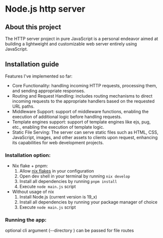 # Node.js http server

## About this project

The HTTP server project in pure JavaScript is a personal endeavor aimed at building a lightweight and customizable web server entirely using JavaScript.

## Installation guide

Features I've implemented so far:

- Core Functionality: handling incoming HTTP requests, processing them, and sending appropriate responses.
- Routing and Request Handling: includes routing mechanisms to direct incoming requests to the appropriate handlers based on the requested URL paths.
- Middleware Support: support of middleware functions, enabling the execution of additional logic before handling requests.
- Template engines support: support of template engines like ejs, pug, etc., enabling the execution of template logic.
- Static File Serving: The server can serve static files such as HTML, CSS, JavaScript, images, and other assets to clients upon request, enhancing its capabilities for web development projects.

### Installation option:

- Nix flake + pnpm:
  1. Allow [nix flakes](https://nixos.wiki/wiki/Flakes) in your configuration
  2. Open dev shell in your terminal by running `nix develop`
  3. Install all dependencies by running `pnpm install`
  4. Execute `node main.js` script
- Without usage of nix
  1. Install Node.js (current version is 19_x)
  2. Install all dependencies by running your package manager of choice
  3. Execute `node main.js` script

### Running the app:

optional cli argument (--directory <name of dir>) can be passed for file routes

